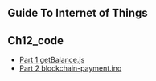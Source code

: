 ## Guide To Internet of Things
## Ch12_code

+ [Part 1 getBalance.js](./getBalance.js)
+ [Part 2 blockchain-payment.ino](./blockchain-payment.ino)
